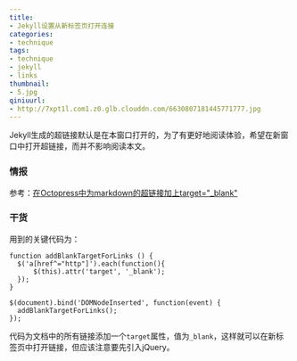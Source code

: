 ```yaml
---
title:
- Jekyll设置从新标签页打开连接
categories:
- technique
tags:
- technique
- jekyll
- links
thumbnail:
- 5.jpg
qiniuurl:
- http://7xpt1l.com1.z0.glb.clouddn.com/6630807181445771777.jpg
---
```

Jekyll生成的超链接默认是在本窗口打开的，为了有更好地阅读体验，希望在新窗口中打开超链接，而并不影响阅读本文。
<!--more-->

### 情报
参考：[在Octopress中为markdown的超链接加上target="_blank"](http://www.blogjava.net/lishunli/archive/2013/01/20/394478.html)

### 干货

用到的关键代码为：

	function addBlankTargetForLinks () {
	  $('a[href^="http"]').each(function(){
	      $(this).attr('target', '_blank');
	  });
	}

	$(document).bind('DOMNodeInserted', function(event) {
	  addBlankTargetForLinks();
	});


代码为文档中的所有链接添加一个`target`属性，值为`_blank`，这样就可以在新标签页中打开链接，但应该注意要先引入jQuery。